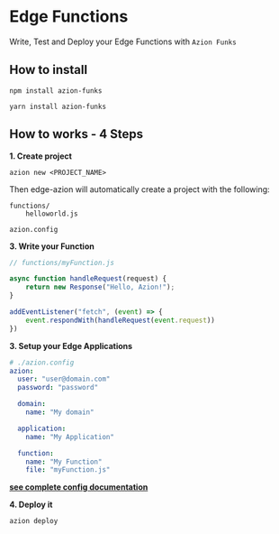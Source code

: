 # Edge Functions


Write, Test and Deploy your Edge Functions with `Azion Funks`

## How to install

```
npm install azion-funks
```

```
yarn install azion-funks
```

## How to works - 4 Steps


**1. Create project**

```
azion new <PROJECT_NAME>
```

Then edge-azion will automatically create a project with the following:

```
functions/
    helloworld.js

azion.config
```

**3. Write your Function**

```javascript
// functions/myFunction.js

async function handleRequest(request) {
    return new Response("Hello, Azion!");
}

addEventListener("fetch", (event) => {
    event.respondWith(handleRequest(event.request))
})
```

**3. Setup your Edge Applications**

```yaml
# ./azion.config
azion:
  user: "user@domain.com"
  password: "password"

  domain:
    name: "My domain"

  application:
    name: "My Application"

  function:
    name: "My Function"
    file: "myFunction.js"
```

**[see complete config documentation](https://github.com/olivmath/edge-azion/docs/config.yaml)**

**4. Deploy it**

```
azion deploy
```
